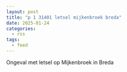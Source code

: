 ```yaml
---
layout: post
title: "p 1 31401 letsel mijkenbroek breda"
date: 2025-01-24
categories: 
  - rss
tags: 
  - feed
---
```


Ongeval met letsel op Mijkenbroek in Breda
